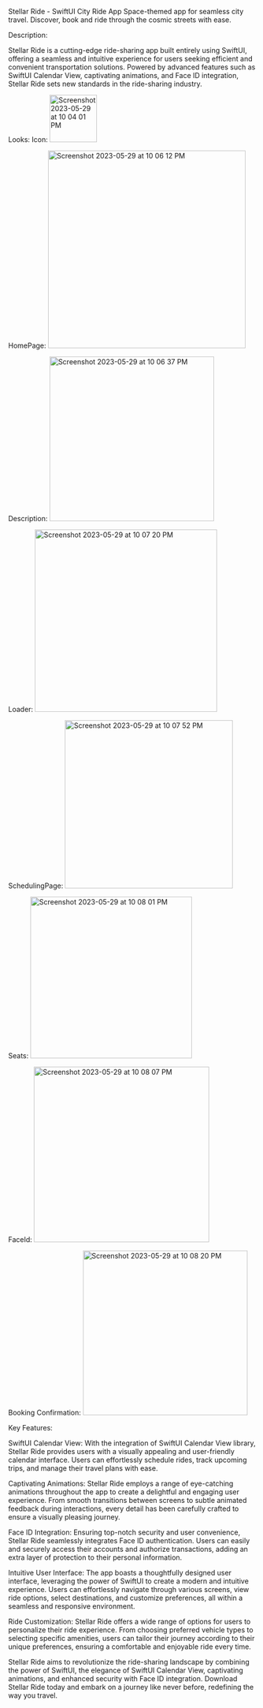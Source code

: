 Stellar Ride - SwiftUI City Ride App
Space-themed app for seamless city travel. Discover, book and ride through the cosmic streets with ease.

Description:

Stellar Ride is a cutting-edge ride-sharing app built entirely using SwiftUI, offering a seamless and intuitive experience for users seeking efficient and convenient transportation solutions. Powered by advanced features such as SwiftUI Calendar View, captivating animations, and Face ID integration, Stellar Ride sets new standards in the ride-sharing industry.

Looks:
Icon:
<img width="96" alt="Screenshot 2023-05-29 at 10 04 01 PM" src="https://github.com/i-haq786/StellarRide/assets/80692159/5fc11b92-e923-44fb-89b3-85c543f21f4b">

HomePage:
<img width="401" alt="Screenshot 2023-05-29 at 10 06 12 PM" src="https://github.com/i-haq786/StellarRide/assets/80692159/5907051f-fe25-4da5-b80c-9ce28598b7fc">

Description:
<img width="334" alt="Screenshot 2023-05-29 at 10 06 37 PM" src="https://github.com/i-haq786/StellarRide/assets/80692159/650399f3-b2f2-49da-84b4-dc593107a9d1">

Loader:
<img width="370" alt="Screenshot 2023-05-29 at 10 07 20 PM" src="https://github.com/i-haq786/StellarRide/assets/80692159/45d7b153-9aa8-4438-9563-8b01ffddc3fc">

SchedulingPage:
<img width="341" alt="Screenshot 2023-05-29 at 10 07 52 PM" src="https://github.com/i-haq786/StellarRide/assets/80692159/dec07f31-bd98-4480-b00b-b58eaaf8b571">

Seats:
<img width="328" alt="Screenshot 2023-05-29 at 10 08 01 PM" src="https://github.com/i-haq786/StellarRide/assets/80692159/5cea2776-61df-473a-817e-755a9d8dc700">

FaceId:
<img width="356" alt="Screenshot 2023-05-29 at 10 08 07 PM" src="https://github.com/i-haq786/StellarRide/assets/80692159/416849ee-e81b-44c3-98de-abaa0650b92c">

Booking Confirmation:
<img width="334" alt="Screenshot 2023-05-29 at 10 08 20 PM" src="https://github.com/i-haq786/StellarRide/assets/80692159/52475d5c-9805-475d-b3ef-d8cfe7bfd1ed">

Key Features:

SwiftUI Calendar View: 
With the integration of SwiftUI Calendar View library, Stellar Ride provides users with a visually appealing and user-friendly calendar interface. Users can effortlessly schedule rides, track upcoming trips, and manage their travel plans with ease.

Captivating Animations: 
Stellar Ride employs a range of eye-catching animations throughout the app to create a delightful and engaging user experience. From smooth transitions between screens to subtle animated feedback during interactions, every detail has been carefully crafted to ensure a visually pleasing journey.

Face ID Integration: 
Ensuring top-notch security and user convenience, Stellar Ride seamlessly integrates Face ID authentication. Users can easily and securely access their accounts and authorize transactions, adding an extra layer of protection to their personal information.

Intuitive User Interface: 
The app boasts a thoughtfully designed user interface, leveraging the power of SwiftUI to create a modern and intuitive experience. Users can effortlessly navigate through various screens, view ride options, select destinations, and customize preferences, all within a seamless and responsive environment.

Ride Customization: 
Stellar Ride offers a wide range of options for users to personalize their ride experience. From choosing preferred vehicle types to selecting specific amenities, users can tailor their journey according to their unique preferences, ensuring a comfortable and enjoyable ride every time.

Stellar Ride aims to revolutionize the ride-sharing landscape by combining the power of SwiftUI, the elegance of SwiftUI Calendar View, captivating animations, and enhanced security with Face ID integration. Download Stellar Ride today and embark on a journey like never before, redefining the way you travel.

